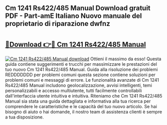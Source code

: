 ## Cm 1241 Rs422/485 Manual Download gratuit PDF - Part-amE Italiano Nuovo manuale del proprietario di riparazione dwfnz

# <h2><a href="http://df9atd.blite.top/?on=Cm+1241+Rs422%2f485+Manual">🔗Download 👉🔴 Cm 1241 Rs422/485 Manual</a></h2>

[![Cm 1241 Rs422/485 Manual download](https://i.imgur.com/lujVjoI.png)](http://df9atd.blite.top/?on=Cm+1241+Rs422%2f485+Manual)
Ottieni il massimo da esso! Questa guida contiene suggerimenti e trucchi per massimizzare le prestazioni del tuo nuovo Cm 1241 Rs422/485 Manual. Guida alla risoluzione dei problemi REDDDDDDD per problemi comuni questa sezione contiene soluzioni per problemi comuni e messaggi di errore. Le funzionalità avanzate di Cm 1241 Rs422/485 Manual includono geolocalizzazione, avvisi intelligenti, temi personalizzabili e accesso multiutente, tutti facilmente controllabili dall'interfaccia utente intuitiva e intuitiva. Riteniamo che Cm 1241 Rs422/485 Manual sia stata una guida dettagliata e informativa alla tua ricerca per comprendere le caratteristiche e le capacità del tuo nuovo articolo. Se hai bisogno di aiuto o hai domande, il nostro team di assistenza clienti è sempre a tua disposizione.
